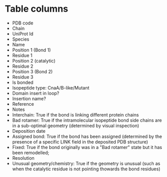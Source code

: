 # Table columns

- PDB code
- Chain
- UniProt Id
- Species
- Name
- Position 1 (Bond 1)
- Residue 1
- Position 2 (catalytic)
- Residue 2 
- Position 3 (Bond 2)
- Residue 3
- Is bonded
- Isopeptide type: CnaA/B-like/Mutant
- Domain insert in loop?
- Insertion name?
- Reference
- Notes
- Interchain: True if the bond is linking different protein chains
- Bad rotamer: True if the intramolecular isopeptide bond side chains are in a sub-optimal geometry (determined by visual inspection)
- Deposition date
- Assigned bond: True if the bond has been assigned (determined by the presence of a specific LINK field in the deposited PDB structure)
- Fixed: True if the bond originally was in a "Bad rotamer" state but it has been remodelled; 
- Resolution
- Unusual geometry/chemistry: True if the geometry is unusual (such as when the catalytic residue is not pointing thowards the bond residues)
